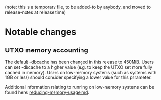 (note: this is a temporary file, to be added-to by anybody, and moved to
release-notes at release time)

Notable changes
===============

UTXO memory accounting
----------------------

The default -dbcache has been changed in this release to 450MiB. Users can set -dbcache to a higher value (e.g. to keep the UTXO set more fully cached in memory). Users on low-memory systems (such as systems with 1GB or less) should consider specifying a lower value for this parameter.

Additional information relating to running on low-memory systems can be found here: [reducing-memory-usage.md](https://github.com/HorizenOfficial/zen/blob/master/doc/reducing-memory-usage.md).
